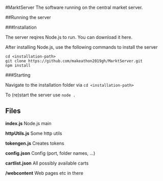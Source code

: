 #MarktServer
The software running on the central market server.

##Running the server

###Installation

The server reqires Node.js to run. You can download it here.

After installing Node.js, use the following commands to install the server

```
cd <installation-path>
git clone https://github.com/makeathon2019gh/MarktServer.git
npm install
```

###Starting

Navigate to the installation folder via ```cd <installation-path>```

To (re)start the server use ```node .```

## Files
**index.js** Node.js main

**httpUtils.js** Some http utils

**tokengen.js** Creates tokens

**config.json** Config (port, folder names, ...)

**cartlist.json** All possibly available carts

**/webcontent** Web pages etc in there